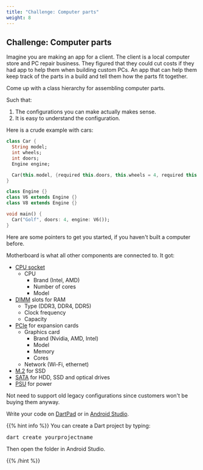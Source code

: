 ```yaml
---
title: "Challenge: Computer parts"
weight: 8
---
```


## Challenge: Computer parts

Imagine you are making an app for a client.
The client is a local computer store and PC repair business.
They figured that they could cut costs if they had app to help them when building custom PCs.
An app that can help them keep track of the parts in a build and tell them how
the parts fit together.

Come up with a class hierarchy for assembling computer parts.

Such that:

1. The configurations you can make actually makes sense.
2. It is easy to understand the configuration.

Here is a crude example with cars:

```dart
class Car {
  String model;
  int wheels;
  int doors;
  Engine engine;

  Car(this.model, {required this.doors, this.wheels = 4, required this.engine});
}

class Engine {}
class V6 extends Engine {}
class V8 extends Engine {}

void main() {
  Car("Golf", doors: 4, engine: V6());
}
```

Here are some pointers to get you started, if you haven't built a computer
before.

Motherboard is what all other components are connected to.
It got:

- [CPU socket](https://en.wikipedia.org/wiki/CPU_socket)
  - CPU
    - Brand (Intel, AMD)
    - Number of cores
    - Model
- [DIMM](https://en.wikipedia.org/wiki/DIMM) slots for RAM
  - Type (DDR3, DDR4, DDR5)
  - Clock frequency
  - Capacity
- [PCIe](https://en.wikipedia.org/wiki/PCI_Express) for expansion cards
  - Graphics card
    - Brand (Nvidia, AMD, Intel)
    - Model
    - Memory
    - Cores
  - Network (Wi-Fi, ethernet)
- [M.2](https://en.wikipedia.org/wiki/M.2) for SSD
- [SATA](https://en.wikipedia.org/wiki/SATA) for HDD, SSD and optical drives
- [PSU](<https://en.wikipedia.org/wiki/Power_supply_unit_(computer)>) for power

Not need to support old legacy configurations since customers won't be buying
them anyway.

Write your code on [DartPad](https://dartpad.dev/) or in [Android Studio](../../install/android-studio).

{{% hint info %}}
You can create a Dart project by typing:

<pre>dart create yourprojectname</pre>

Then open the folder in Android Studio.

{{% /hint %}}
